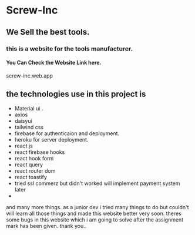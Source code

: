 # Screw-Inc
## We Sell the best tools.
### this is a website for the tools manufacturer.
#### You Can Check the Website Link here.
screw-inc.web.app
## the technologies use in this project is 

- Material ui .
- axios
- daisyui
- tailwind css
- firebase for authenticaion and deployment.
- heroku for server deployment.
- react js
- react firebase hooks
- react hook form
- react query
- react router dom
- react toastify
- tried ssl commerz but didn't worked will implement payment system later
- 

and many more things. 
as a junior dev i tried many things to do but couldn't will learn all those things and made this website better very soon. theres some bugs in this website which i am going to solve after the assignment mark has been given. thank you..



